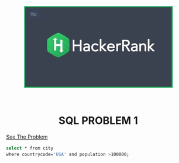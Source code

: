<div align="center" id="top"> 
  <img src="images\hr.jpg"/>

  &#xa0;

</div>

<h1 align="center">SQL PROBLEM 1</h1>

<a href="https://hackerrank-challenge-pdfs.s3.amazonaws.com/12466-revising-the-select-query-English?AWSAccessKeyId=AKIAR6O7GJNX5DNFO3PV&Expires=1645624225&Signature=Qp7YxhbJ1Nq9wt7DKAZv7udMCUo%3D&response-content-disposition=inline%3B%20filename%3Drevising-the-select-query-English.pdf&response-content-type=application%2Fpdf">See The Problem</a>


```bash
select * from city 
where countrycode='USA' and population >100000;

```